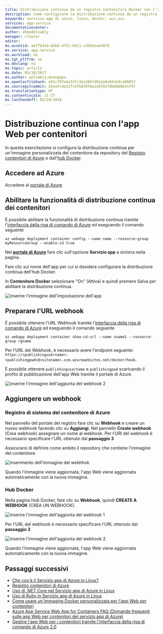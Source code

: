 ```yaml
---
title: Distribuzione continua da un registro contenitori Docker con l'app Web per contenitori | Microsoft Docs
description: Come configurare la distribuzione continua da un registro contenitori Docker con l'app Web per contenitori.
keywords: servizio app di azure, linux, docker, acr,oss
services: app-service
documentationcenter: 
author: ahmedelnably
manager: cfowler
editor: 
ms.assetid: a47fb43a-bbbd-4751-bdc1-cd382eae49f8
ms.service: app-service
ms.workload: na
ms.tgt_pltfrm: na
ms.devlang: na
ms.topic: article
ms.date: 05/10/2017
ms.author: aelnably;msangapu
ms.openlocfilehash: e61c767ada31fc32e28bfd9a2a4e843e9ca88053
ms.sourcegitcommit: 83ea7c4e12fc47b83978a1e9391f8bb808b41f97
ms.translationtype: HT
ms.contentlocale: it-IT
ms.lasthandoff: 02/28/2018
---
```

# <a name="continuous-deployment-with-web-app-for-containers"></a>Distribuzione continua con l'app Web per contenitori

In questa esercitazione si configura la distribuzione continua per un'immagine personalizzata del contenitore da repository del [Registro contenitori di Azure](https://azure.microsoft.com/services/container-registry/) o dall'[hub Docker](https://hub.docker.com).

## <a name="sign-in-to-azure"></a>Accedere ad Azure

Accedere al [portale di Azure](https://portal.azure.com)

## <a name="enable-container-continuous-deployment-feature"></a>Abilitare la funzionalità di distribuzione continua dei contenitori

È possibile abilitare la funzionalità di distribuzione continua tramite l'[interfaccia della riga di comando di Azure](https://docs.microsoft.com/cli/azure/install-azure-cli) ed eseguendo il comando seguente

```azurecli-interactive
az webapp deployment container config --name name --resource-group myResourceGroup --enable-cd true
```

Nel **[portale di Azure](https://portal.azure.com/)** fare clic sull'opzione **Servizio app** a sinistra nella pagina.

Fare clic sul nome dell'app per cui si desidera configurare la distribuzione continua dell'hub Docker.

In **Contenitore Docker** selezionare "On" (Attiva) e quindi premere Salva per abilitare la distribuzione continua.

![inserire l'immagine dell'impostazione dell'app](./media/app-service-webapp-service-linux-ci-cd/step2.png)

## <a name="prepare-webhook-url"></a>Preparare l'URL webhook

È possibile ottenere l'URL Webhook tramite l'[interfaccia della riga di comando di Azure](https://docs.microsoft.com/cli/azure/install-azure-cli) ed eseguendo il comando seguente

```azurecli-interactive
az webapp deployment container show-cd-url --name sname1 --resource-group rgname
```

Per l'URL del Webhook, è necessario avere l'endpoint seguente: `https://<publishingusername>:<publishingpwd>@<sitename>.scm.azurewebsites.net/docker/hook`.

È possibile ottenere `publishingusername` e `publishingpwd` scaricando il profilo di pubblicazione dell'app Web tramite il portale di Azure.

![inserire l'immagine dell'aggiunta del webhook 2](./media/app-service-webapp-service-linux-ci-cd/step3-3.png)

## <a name="add-a-web-hook"></a>Aggiungere un webhook

### <a name="azure-container-registry"></a>Registro di sistema del contenitore di Azure

Nel pannello del portale del registro fare clic su **Webhook** e creare un nuovo webhook facendo clic su **Aggiungi**. Nel pannello **Create webhook** (Crea webhook) assegnare un nome al webhook. Per l'URI del webhook è necessario specificare l'URL ottenuto dal **passaggio 3**

Assicurarsi di definire come ambito il repository che contiene l'immagine del contenitore.

![inserimento dell'immagine del webhhok](./media/app-service-webapp-service-linux-ci-cd/step3ACRWebhook-1.png)

Quando l'immagine viene aggiornata, l'app Web viene aggiornata automaticamente con la nuova immagine.

### <a name="docker-hub"></a>Hub Docker

Nella pagina Hub Docker, fare clic su **Webhook**, quindi **CREATE A WEBHOOK** (CREA UN WEBHOOK).

![inserire l'immagine dell'aggiunta del webhook 1](./media/app-service-webapp-service-linux-ci-cd/step3-1.png)

Per l'URL del webhook è necessario specificare l'URL ottenuto dal **passaggio 3**

![inserire l'immagine dell'aggiunta del webhook 2](./media/app-service-webapp-service-linux-ci-cd/step3-2.png)

Quando l'immagine viene aggiornata, l'app Web viene aggiornata automaticamente con la nuova immagine.

## <a name="next-steps"></a>Passaggi successivi

* [Che cos'è il Servizio app di Azure in Linux?](./app-service-linux-intro.md)
* [Registro contenitori di Azure](https://azure.microsoft.com/services/container-registry/)
* [Uso di .NET Core nel Servizio app di Azure in Linux](quickstart-dotnetcore.md)
* [Uso di Ruby in Servizio app di Azure in Linux](quickstart-ruby.md)
* [Come usare un'immagine Docker personalizzata per l'app Web per contenitori](quickstart-docker-go.md)
* [Azure App Service Web App for Containers FAQ (Domande frequenti sulle app Web per contenitori del servizio app di Azure)](./app-service-linux-faq.md)
* [Gestire l'app Web per i contenitori tramite l'interfaccia della riga di comando di Azure 2.0](./app-service-linux-cli.md)
